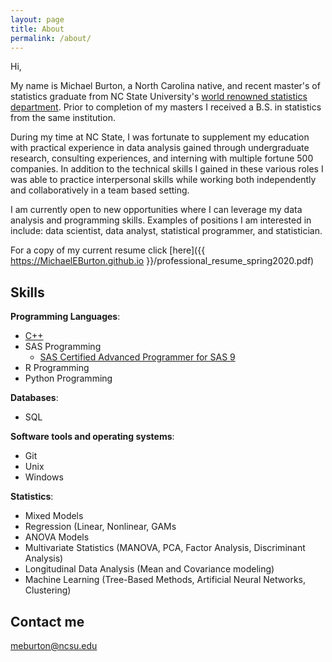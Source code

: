 ```yaml
---
layout: page
title: About
permalink: /about/
---
```


Hi, 

My name is Michael Burton, a North Carolina native, and recent master's of statistics graduate from NC State University's [world renowned statistics department](https://statistics.sciences.ncsu.edu/know-us/rankings-awards-stats/). Prior to completion of my masters I received a B.S. in statistics from the same institution.

During my time at NC State, I was fortunate to supplement my education with practical experience in data analysis gained through undergraduate research, consulting experiences, and interning with multiple fortune 500 companies. In addition to the technical skills I gained in these various roles I was able to practice interpersonal skills while working both independently and collaboratively in a team based setting. 

I am currently open to new opportunities where I can leverage my data analysis and programming skills. Examples of positions I am interested in include: data scientist, data analyst, statistical programmer, and statistician.

For a copy of my current resume click [here]({{ https://MichaelEBurton.github.io }}/professional_resume_spring2020.pdf) 

## Skills
**Programming Languages**:    
+ [C++](https://github.com/MichaelEBurton/PPP_Cpp)
+ SAS Programming
  - [SAS Certified Advanced Programmer for SAS 9](https://www.youracclaim.com/badges/047e8f37-ed81-4b2a-8be0-6968d4d42d4c/linked_in_profile)
+ R Programming
+ Python Programming     

**Databases**:     
+ SQL     

**Software tools and operating systems**:     
+ Git
+ Unix
+ Windows     
      
**Statistics**:     

+ Mixed Models
+ Regression (Linear, Nonlinear, GAMs
+ ANOVA Models
+ Multivariate Statistics (MANOVA, PCA, Factor Analysis, Discriminant Analysis)
+ Longitudinal Data Analysis (Mean and Covariance modeling)
+ Machine Learning (Tree-Based Methods, Artificial Neural Networks, Clustering)     

## Contact me

[meburton@ncsu.edu](mailto:meburton@ncsu.edu)
